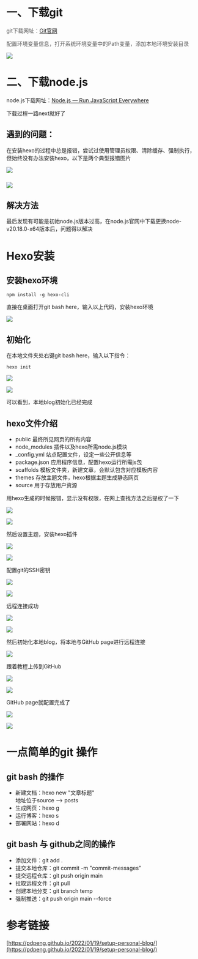 # 一、下载git
<font style="color:rgb(85, 85, 85);">git下载网址：</font>[Git官网](https://git-scm.com/)

<font style="color:rgb(85, 85, 85);">配置环境变量信息，打开系统环境变量中的Path变量，添加本地环境安装目录</font>

![](https://cdn.nlark.com/yuque/0/2024/png/48895444/1730516560307-c03e8d62-4198-4147-96fc-93d168295b47.png)

# 二、下载node.js
node.js下载网址：[Node.js — Run JavaScript Everywhere](https://nodejs.org/en/)

下载过程一路next就好了

## 遇到的问题：
在安装hexo的过程中总是报错，尝试过使用管理员权限、清除缓存、强制执行，但始终没有办法安装hexo，以下是两个典型报错图片

![](https://cdn.nlark.com/yuque/0/2024/png/48895444/1730646130898-066f635e-9fa4-434e-b502-078d81f00bd5.png)

### ![](https://cdn.nlark.com/yuque/0/2024/png/48895444/1730646165719-cfc07d49-80d2-400c-a7c5-044222b04f95.png)
## 解决方法
最后发现有可能是初始node.js版本过高，在node.js官网中下载更换node-v20.18.0-x64版本后，问题得以解决

# Hexo安装
## 安装hexo环境
```plain
npm install -g hexo-cli
```

直接在桌面打开git bash here，输入以上代码，安装hexo环境

![](https://cdn.nlark.com/yuque/0/2024/png/48895444/1730516903300-917ab8bb-dc72-4f1f-85c3-5b682d6eabf0.png)

## 初始化
在本地文件夹处右键git bash here，输入以下指令：

```plain
hexo init
```

![](https://cdn.nlark.com/yuque/0/2024/png/48895444/1730516996578-c9ce55da-1e33-47f5-bec6-9e87f048d71b.png)

![](https://cdn.nlark.com/yuque/0/2024/png/48895444/1730517019496-2b859c75-aad9-46f2-9d33-13b53fd124e1.png)

可以看到，本地blog初始化已经完成

## hexo文件介绍
+ public 最终所见网页的所有内容
+ node_modules 插件以及hexo所需node.js模块
+ _config.yml 站点配置文件，设定一些公开信息等
+ package.json 应用程序信息，配置hexo运行所需js包
+ scaffolds 模板文件夹，新建文章，会默认包含对应模板内容
+ themes 存放主题文件，hexo根据主题生成静态网页
+ source 用于存放用户资源

用hexo生成的时候报错，显示没有权限，在网上查找方法之后提权了一下

![](https://cdn.nlark.com/yuque/0/2024/png/48895444/1730522937774-12b2a3f4-e62c-4bd0-9ec6-3ff1ad11a811.png)

![](https://cdn.nlark.com/yuque/0/2024/png/48895444/1730646202758-b2a26b84-1cd6-43b6-8cb7-ccd2a245f970.png)

然后设置主题，安装hexo插件

![](https://cdn.nlark.com/yuque/0/2024/png/48895444/1730523663093-e0a94108-b8cf-4006-9ed7-5d35f70f33c2.png)

![](https://cdn.nlark.com/yuque/0/2024/png/48895444/1730523638927-218c84a7-c551-4219-b0d0-76be71bfc4e1.png)

配置git的SSH密钥

![](https://cdn.nlark.com/yuque/0/2024/png/48895444/1730524779633-5d94c527-acb4-4ccd-a44f-c0b831690ea1.png)

![](https://cdn.nlark.com/yuque/0/2024/png/48895444/1730646027853-f490aadc-90ce-461d-bd0b-afe66358e2a3.png)

远程连接成功

![](https://cdn.nlark.com/yuque/0/2024/png/48895444/1730646057406-d8a2451b-c26e-47c1-9558-e5b7e719abbb.png)

![](https://cdn.nlark.com/yuque/0/2024/png/48895444/1730649100573-039fb946-87a4-47af-ab6d-77f9a14e071c.png)

然后初始化本地blog，将本地与GitHub page进行远程连接

![](https://cdn.nlark.com/yuque/0/2024/png/48895444/1730526467851-91a02bb3-d974-4b86-a6da-0da825a463ca.png)

跟着教程上传到GitHub

![](https://cdn.nlark.com/yuque/0/2024/png/48895444/1730527344226-85cab46f-5889-4ef3-8276-0b523277569d.png)

![](https://cdn.nlark.com/yuque/0/2024/png/48895444/1730527411733-5ca55629-f225-4ff3-a1f9-aa9e685deabf.png)

GitHub page就配置完成了

![](https://cdn.nlark.com/yuque/0/2024/png/48895444/1730527798853-d4e887dc-049a-4506-9957-f7a0be22981a.png)

![](https://cdn.nlark.com/yuque/0/2024/png/48895444/1730527883408-964bff1c-ab76-4900-84cb-3431968b17cf.png)

# 一点简单的git 操作
## git bash 的操作
+ 新建文档：hexo new "文章标题"  
地址位于source --> posts
+ 生成网页：hexo g
+ 运行博客：hexo s
+ 部署网站：hexo d

## git bash 与 github之间的操作
+ 添加文件：git add .
+ 提交本地仓库：git commit -m "commit-messages"
+ 提交远程仓库：git push origin main
+ 拉取远程文件：git pull
+ 创建本地分支：git branch temp
+ 强制推送：git push origin main --force

# 参考链接
[https://pdpeng.github.io/2022/01/19/setup-personal-blog/](https://pdpeng.github.io/2022/01/19/setup-personal-blog/)

### <font style="color:rgb(85, 85, 85);"></font>
